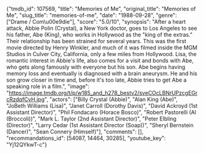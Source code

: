 {"tmdb_id": 107569, "title": "Memories of Me", "original_title": "Memories of Me", "slug_title": "memories-of-me", "date": "1988-09-28", "genre": ["Drame / Com\u00e9die"], "score": "5.0/10", "synopsis": "After a heart attack, Abbie Polin (Crystal), a New York doctor, goes to Los Angeles to see his father, Abe (King), who works in Hollywood as the \"king of the extras.\" Their relationship has been strained for several years. This was the first movie directed by Henry Winkler, and much of it was filmed inside the MGM Studios in Culver City, California, only a few miles from Hollywood.  Lisa, the romantic interest in Abbie's life, also comes for a visit and bonds with Abe, who gets along famously with everyone but his son. Abe begins having memory loss and eventually is diagnosed with a brain aneurysm. He and his son grow closer in time and, before it's too late, Abbie tries to get Abe a speaking role in a film.", "image": "https://image.tmdb.org/t/p/w185_and_h278_bestv2/sveCOcLBNrUPzcgEGrcRzdqfCvH.jpg", "actors": ["Billy Crystal (Abbie)", "Alan King (Abe)", "JoBeth Williams (Lisa)", "Janet Carroll (Dorothy Davis)", "David Ackroyd (1st Assistant Director)", "Phil Fondacaro (Horace Bosco)", "Robert Pastorelli (Al (Broccoli))", "Mark L. Taylor (2nd Assistant Director)", "Peter Elbling (Director)", "Larry Cedar (1st Assistant Director (Soap))", "Sheryl Bernstein (Dancer)", "Sean Connery (Himself)"], "comments": [], "recommandations_id": [54087, 14464, 30285], "youtube_key": "Yj12QYkwT-c"}
